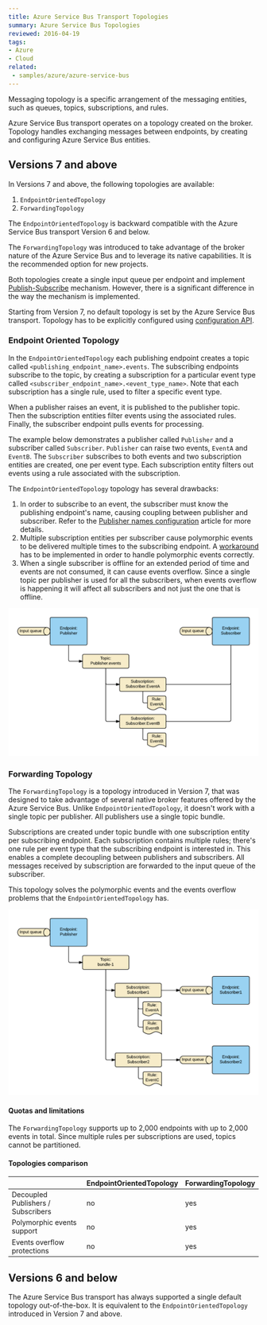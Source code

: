 ```yaml
---
title: Azure Service Bus Transport Topologies
summary: Azure Service Bus Topologies
reviewed: 2016-04-19
tags:
- Azure
- Cloud
related:
 - samples/azure/azure-service-bus
---
```


Messaging topology is a specific arrangement of the messaging entities, such as queues, topics, subscriptions, and rules.

Azure Service Bus transport operates on a topology created on the broker. Topology handles exchanging messages between endpoints, by creating and configuring Azure Service Bus entities.


## Versions 7 and above

In Versions 7 and above, the following topologies are available:

 1. `EndpointOrientedTopology`
 1. `ForwardingTopology`

The `EndpointOrientedTopology` is backward compatible with the Azure Service Bus transport Version 6 and below.

The `ForwardingTopology` was introduced to take advantage of the broker nature of the Azure Service Bus and to leverage its native capabilities. It is the recommended option for new projects.

Both topologies create a single input queue per endpoint and implement [Publish-Subscribe](/nservicebus/messaging/publish-subscribe/) mechanism. However, there is a significant difference in the way the mechanism is implemented.

Starting from Version 7, no default topology is set by the Azure Service Bus transport. Topology has to be explicitly configured using [configuration API](/nservicebus/azure-service-bus/configuration/full.md).


### Endpoint Oriented Topology

In the `EndpointOrientedTopology` each publishing endpoint creates a topic called `<publishing_endpoint_name>.events`. The subscribing endpoints subscribe to the topic, by creating a subscription for a particular event type called `<subscriber_endpoint_name>.<event_type_name>`. Note that each subscription has a single rule, used to filter a specific event type.

When a publisher raises an event, it is published to the publisher topic. Then the subscription entities filter events using the associated rules. Finally, the subscriber endpoint pulls events for processing.

The example below demonstrates a publisher called `Publisher` and a subscriber called `Subscriber`. `Publisher` can raise two events, `EventA` and `EventB`. The `Subscriber` subscribes to both events and two subscription entities are created, one per event type. Each subscription entity filters out events using a rule associated with the subscription.

The `EndpointOrientedTopology` topology has several drawbacks:

 1. In order to subscribe to an event, the subscriber must know the publishing endpoint's name, causing coupling between publisher and subscriber. Refer to the [Publisher names configuration](/nservicebus/azure-service-bus/publisher-names-configuration.md) article for more details.
 1. Multiple subscription entities per subscriber cause polymorphic events to be delivered multiple times to the subscribing endpoint. A [workaround](/samples/azure/polymorphic-events-asb/) has to be implemented in order to  handle polymorphic events correctly.
 1. When a single subscriber is offline for an extended period of time and events are not consumed, it can cause events overflow. Since a single topic per publisher is used for all the subscribers, when events overflow is happening it will affect all subscribers and not just the one that is offline.

![EndpointOrientedTopology](endpoint-oriented-topology.png "width=50%")


### Forwarding Topology

The `ForwardingTopology` is a topology introduced in Version 7, that was designed to take advantage of several native broker features offered by the Azure Service Bus. Unlike `EndpointOrientedTopology`, it doesn't work with a single topic per publisher. All publishers use a single topic bundle. 

Subscriptions are created under topic bundle with one subscription entity per subscribing endpoint. Each subscription contains multiple rules; there's one rule per event type that the subscribing endpoint is interested in. This enables a complete decoupling between publishers and subscribers. All messages received by subscription are forwarded to the input queue of the subscriber.

This topology solves the polymorphic events and the events overflow problems that the `EndpointOrientedTopology` has.

![ForwardingTopology](forwarding-topology.png "width=50%")


#### Quotas and limitations

The `ForwardingTopology` supports up to 2,000 endpoints with up to 2,000 events in total. Since multiple rules per subscriptions are used, topics cannot be partitioned.


#### Topologies comparison

|                                    | EndpointOrientedTopology  | ForwardingTopology |
|------------------------------------|---------------------------|--------------------|
| Decoupled Publishers / Subscribers | no                        | yes                |
| Polymorphic events support         | no                        | yes                |
| Events overflow protections        | no                        | yes                |


## Versions 6 and below

The Azure Service Bus transport has always supported a single default topology out-of-the-box. It is equivalent to the `EndpointOrientedTopology` introduced in Version 7 and above.
